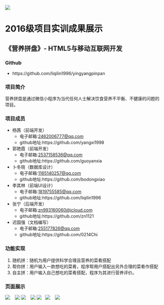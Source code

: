<div>
	<img src="https://github.com/liqilin1996/ruanjiangongcheng/blob/master/imgs/logo%20.png"/>
</div>
<h1>2016级项目实训成果展示</h1>
<h2>《营养拼盘》- HTML5与移动互联网开发</h2>
<h3>Github</h3>
<ul><li>https://github.com/liqilin1996/yingyangpinpan</li></ul>
<h3>项目简介</h3>
<body>
	<p>营养拼盘是通过微信小程序为当代任何人士解决饮食营养不平衡、不健康的问题的项目。</p>
<h3>项目成员</h3>
<ul>
	<li>杨茜（前端开发）
		<ul>
			<li>电子邮箱:<a href="#">2462006777@qq.com</a></li>
			<li>github地址:https://github.com/yangxi1998</li>
		</ul>
	</li>
	<li>郭艳霞（前端开发）
		<ul>
			<li>电子邮箱:<a href="#">2537158536@qq.com</a></li>
			<li>github地址:https://github.com/guoyanxia</li>
		</ul>
	</li>
	<li>卜冬晓（数据库设计）
		<ul>
			<li>电子邮箱:<a href="#">1165140257@qq.com</a></li>
			<li>github地址:https://github.com/bodongxiao</li>
		</ul>
	</li>
	<li>李其林（前端UI设计）
		<ul>
			<li>电子邮箱:<a href="#">1819755585@qq.com</a></li>
			<li>github地址:https://github.com/liqilin1996</li>
		</ul>
	</li>
	<li>张宁（后端开发）
		<ul>
			<li>电子邮箱:<a href="#">zn993160060@icloud.com</a></li>
			<li>github地址:https://github.com/zn1121</li>
		</ul>
	</li>
	<li>迟国强（文档编写）
		<ul>
			<li>电子邮箱:<a href="#">255177826@qq.com</a></li>
			<li>github地址:https://github.com/0214Chi</li>
		</ul>
	</li>
</ul>
<h3>功能实现</h3>
<ol>
	<li>随机拼：随机为用户提供科学合理且营养的菜肴搭配</li>
	<li>帮你拼：用户输入一款想吃的菜肴，程序帮用户搭配出另外合理的菜肴作搭配</li>
	<li>自主拼：用户输入自己想吃的菜肴搭配，程序为其进行营养评价。</li>
</ol>
<h3>页面展示</h3>		
	<span><img src="imgs/zhuye.jpg"/>&nbsp;&nbsp;&nbsp;
	<img src="imgs/shiwubaike.jpg">
	</span>
	<span>
	<img src="imgs/zizhupin.jpg"/>&nbsp;&nbsp;&nbsp;
	<img src="imgs/zizhupinerjiyemian.jpg"/></span>
	<span><img src="imgs/suijipin.jpg"/>&nbsp;&nbsp;&nbsp;<img src="imgs/suijipinerjiyemian.jpg"/>&nbsp;&nbsp;&nbsp;</span>
	<span><img src="imgs/bangnipin.jpg"></span>
</body>
